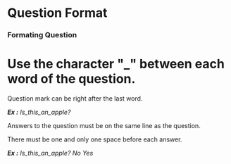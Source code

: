 # Question Format #
  
### Formating Question ###

Use the character "_" between each word of the question.
=======

Question mark can be right after the last word.

___Ex :___ _Is_this_an_apple?_

Answers to the question must be on the same line as the question.

There must be one and only one space before each answer.

___Ex :___ _Is_this_an_apple? No Yes_
